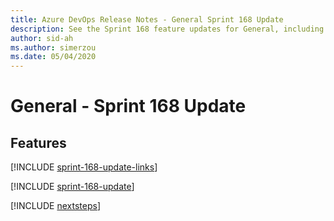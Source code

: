 ```yaml
---
title: Azure DevOps Release Notes - General Sprint 168 Update
description: See the Sprint 168 feature updates for General, including next steps.
author: sid-ah
ms.author: simerzou
ms.date: 05/04/2020
---
```


# General - Sprint 168 Update

## Features

[!INCLUDE [sprint-168-update-links](../includes/general/sprint-168-update-links.md)]

[!INCLUDE [sprint-168-update](../includes/general/sprint-168-update.md)]

[!INCLUDE [nextsteps](../includes/nextsteps.md)]